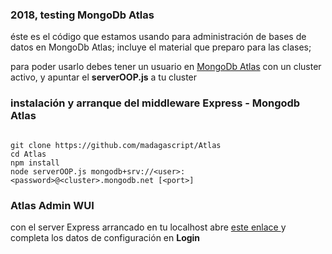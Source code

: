 <h3> 2018, testing MongoDb Atlas</h3>

<p>
  éste es el código que estamos usando para administración de bases de datos en MongoDb Atlas; incluye el material que preparo para las clases;
</p>

<p>
  para poder usarlo debes tener un usuario en <a href="https://www.mongodb.com/" target="_blank">MongoDb Atlas</a> con un cluster activo, y apuntar el <b>serverOOP.js</b> a tu cluster
</p>

<h3> instalación y arranque del middleware Express - Mongodb Atlas</h3>
<code>
git clone https://github.com/madagascript/Atlas
cd Atlas
npm install 
node serverOOP.js mongodb+srv://&lt;user&gt;:&lt;password&gt;@&lt;cluster&gt;.mongodb.net [&lt;port&gt;]
</code>

<h3>Atlas Admin WUI</h3>
<p> 
 con el server Express arrancado en tu localhost abre 
 <a href="https://cursos-7a612.firebaseapp.com/" target="_blank"> este enlace </a>
 y completa los datos de configuración en <b>Login</b><br> 
</p>